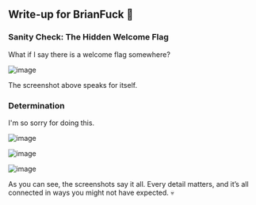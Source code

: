 ## Write-up for BrianFuck 🧠

### Sanity Check: The Hidden Welcome Flag
What if I say there is a welcome flag somewhere?

![image](https://github.com/user-attachments/assets/3f9445b1-18cf-473a-a253-c2822a3b2bb8)

The screenshot above speaks for itself.

### Determination
I'm so sorry for doing this.

![image](https://github.com/user-attachments/assets/c8602519-39d8-43f4-883c-8460bf75a69b)

![image](https://github.com/user-attachments/assets/598aa5cc-80ef-4c9b-9131-b7c393b7fe6c)

![image](https://github.com/user-attachments/assets/fccc5c1e-61e0-444f-856b-b4d134c87471)

As you can see, the screenshots say it all. Every detail matters, and it’s all connected in ways you might not have expected. 💀
